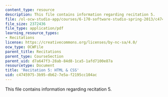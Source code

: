 ```yaml
---
content_type: resource
description: This file contains information regarding recitation 5.
file: /ol-ocw-studio-app/courses/6-170-software-studio-spring-2013/c47459753b95db627e5af2195cc104ac_MIT6_170S13_rec5-HTMLCSS.pdf
file_size: 2372436
file_type: application/pdf
learning_resource_types:
- Recitations
license: https://creativecommons.org/licenses/by-nc-sa/4.0/
ocw_type: OCWFile
parent_title: Recitations
parent_type: CourseSection
parent_uid: d7a647f3-28ab-84d8-1ca5-1afd7100e87a
resourcetype: Document
title: 'Recitation 5: HTML & CSS'
uid: c4745975-3b95-db62-7e5a-f2195cc104ac
---
```

This file contains information regarding recitation 5.